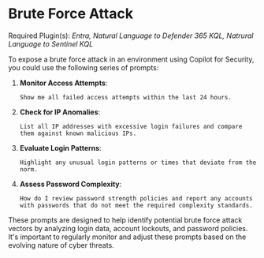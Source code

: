# Brute Force Attack

Required Plugin(s): *Entra, Natural Language to Defender 365 KQL, Natrural Language to Sentinel KQL*

To expose a brute force attack in an environment using Copilot for Security, you could use the following series of prompts:

1. **Monitor Access Attempts**:
   ```
   Show me all failed access attempts within the last 24 hours.
   ```

2. **Check for IP Anomalies**:
   ```
   List all IP addresses with excessive login failures and compare them against known malicious IPs.
   ```

3. **Evaluate Login Patterns**:
   ```
   Highlight any unusual login patterns or times that deviate from the norm.
   ```

4. **Assess Password Complexity**:
   ```
   How do I review password strength policies and report any accounts with passwords that do not meet the required complexity standards.
   ```

These prompts are designed to help identify potential brute force attack vectors by analyzing login data, account lockouts, and password policies. It's important to regularly monitor and adjust these prompts based on the evolving nature of cyber threats.

